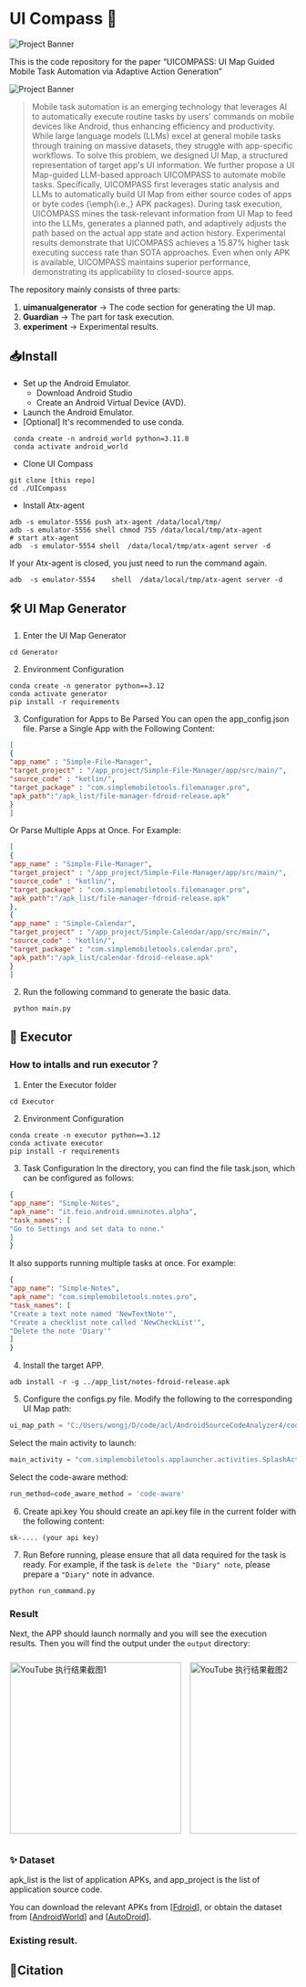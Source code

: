
# UI Compass 🧭

![Project Banner](./images/logo.jpg) 

This is the code repository for the paper  “UICOMPASS: UI Map Guided Mobile Task Automation via Adaptive Action Generation”


![Project Banner](./images/overview.jpg) <!-- overview -->

> Mobile task automation is an emerging technology that leverages AI to automatically execute routine tasks by users' commands on mobile devices like Android, thus enhancing efficiency and productivity. 
While large language models (LLMs) excel at general mobile tasks through training on massive datasets, they struggle with app-specific workflows. 
To solve this problem, we designed UI Map, a structured representation of target app's UI information.
We further propose a UI Map-guided LLM-based approach UICOMPASS to automate mobile tasks.
Specifically, UICOMPASS first leverages static analysis and LLMs to automatically build UI Map from either source codes of apps or byte codes (\emph{i.e.,} APK packages).
During task execution, UICOMPASS mines the task-relevant information from UI Map to feed into the LLMs, generates a planned path, and adaptively adjusts the path based on the actual app state and action history.
Experimental results demonstrate that UICOMPASS achieves a 15.87\% higher task executing success rate than SOTA approaches.
Even when only APK is available, UICOMPASS maintains superior performance, demonstrating its applicability to closed-source apps.


The repository mainly consists of three parts:  

1. **uimanualgenerator** → The code section for generating the UI map.
2. **Guardian** → The part for task execution.  
3. **experiment** → Experimental results.


## 📥Install 

+ Set up the Android Emulator.
    +   Download Android Studio
    +   Create an Android Virtual Device (AVD).
+  Launch the Android Emulator.
+ [Optional] It's recommended to use conda.

```shell
 conda create -n android_world python=3.11.8
 conda activate android_world
```

+ Clone UI Compass

```shell
git clone [this repo]
cd ./UICompass
```

+ Install Atx-agent
```shell
adb -s emulator-5556 push atx-agent /data/local/tmp/
adb -s emulator-5556 shell chmod 755 /data/local/tmp/atx-agent
# start atx-agent
adb  -s emulator-5554 shell  /data/local/tmp/atx-agent server -d
```
If your Atx-agent is closed, you just need to run the command again.
```shell
adb  -s emulator-5554    shell  /data/local/tmp/atx-agent server -d
```

## 🛠️ UI Map Generator
1. Enter the UI Map Generator
```shell
cd Generator
```

2. Environment Configuration
```shell
conda create -n generator python==3.12
conda activate generator
pip install -r requirements
```

3. Configuration for Apps to Be Parsed
You can open the app_config.json file.
Parse a Single App with the Following Content:
```json
[
{
"app_name" : "Simple-File-Manager",
"target_project" : "/app_project/Simple-File-Manager/app/src/main/",
"source_code" : "kotlin/",
"target_package" : "com.simplemobiletools.filemanager.pro",
"apk_path":"/apk_list/file-manager-fdroid-release.apk"
}
]
```
Or Parse Multiple Apps at Once. For Example:
```json
[
{
"app_name" : "Simple-File-Manager",
"target_project" : "/app_project/Simple-File-Manager/app/src/main/",
"source_code" : "kotlin/",
"target_package" : "com.simplemobiletools.filemanager.pro",
"apk_path":"/apk_list/file-manager-fdroid-release.apk"
},
{
"app_name" : "Simple-Calendar",
"target_project" : "/app_project/Simple-Calendar/app/src/main/",
"source_code" : "kotlin/",
"target_package" : "com.simplemobiletools.calendar.pro",
"apk_path":"/apk_list/calendar-fdroid-release.apk"
}
]
```


2. Run the following command to generate the basic data.  
```shell
 python main.py
```



## 🤖 Executor
### How to intalls and run executor？
1. Enter the Executor folder
```shell
cd Executor
```

2. Environment Configuration
```shell
conda create -n executor python==3.12
conda activate executor
pip install -r requirements
```

3. Task Configuration
In the directory, you can find the file task.json, which can be configured as follows:
```json
{
"app_name": "Simple-Notes",
"apk_name": "it.feio.android.omninotes.alpha",
"task_names": [
"Go to Settings and set data to none."
]
}
```

It also supports running multiple tasks at once. For example:
```json
{
"app_name": "Simple-Notes",
"apk_name": "com.simplemobiletools.notes.pro",
"task_names": [
"Create a text note named 'NewTextNote'",
"Create a checklist note called 'NewCheckList'",
"Delete the note 'Diary'"
]
}
```

4. Install the target APP.
```shell
adb install -r -g ../app_list/notes-fdroid-release.apk 
```


5. Configure the configs.py file.
Modify the following to the corresponding UI Map path:
```python
ui_map_path = "C:/Users/wongj/D/code/acl/AndroidSourceCodeAnalyzer4/code_maps/YouTube.json"
```
Select the main activity to launch:
```python
main_activity = "com.simplemobiletools.applauncher.activities.SplashActivity"
```

Select the code-aware method:
```python
run_method=code_aware_method = 'code-aware'
```
6. Create api.key
You should create an api.key file in the current folder with the following content:
```
sk-.... (your api key)
```
7. Run 
Before running, please ensure that all data required for the task is ready. For example, if the task is `delete the "Diary" note`, please prepare a `"Diary"` note in advance.


```shell 
python run_command.py
```

### Result

Next, the APP should launch normally and you will see the execution results. Then you will find the output under the `output` directory:

<!-- 横向滑动展示 output 目录下的图片 -->
<div style="overflow-x: auto; white-space: nowrap; padding: 10px 0;">
  <!-- 每张图片用 img 标签引入，调整 width 控制图片大小，保持统一尺寸更美观 -->
  <img src=".\Guardian2\output\code-aware\com_google_android_youtube\Change_the_location_to_United_Kingdom\0.png" alt="YouTube 执行结果截图1" style="width: 300px; height: auto; margin-right: 10px; border: 1px solid #eee;">
  <img src=".\Guardian2\output\code-aware\com_google_android_youtube\Change_the_location_to_United_Kingdom\1.png" alt="YouTube 执行结果截图2" style="width: 300px; height: auto; margin-right: 10px; border: 1px solid #eee;">
  <img src=".\Guardian2\output\code-aware\com_google_android_youtube\Change_the_location_to_United_Kingdom\2.png" alt="YouTube 执行结果截图3" style="width: 300px; height: auto; margin-right: 10px; border: 1px solid #eee;">
<img src=".\Guardian2\output\code-aware\com_google_android_youtube\Change_the_location_to_United_Kingdom\3.png" alt="YouTube 执行结果截图3" style="width: 300px; height: auto; margin-right: 10px; border: 1px solid #eee;">
<img src=".\Guardian2\output\code-aware\com_google_android_youtube\Change_the_location_to_United_Kingdom\4.png" alt="YouTube 执行结果截图3" style="width: 300px; height: auto; margin-right: 10px; border: 1px solid #eee;">
</div>


### ✨ Dataset
apk_list is the list of application APKs, and app_project is the list of application source code.

You can download the relevant APKs from  [[Fdroid](https://f-droid.org/en/)], or obtain the dataset from [[AndroidWorld](https://github.com/google-research/android_world)] and [[AutoDroid](https://github.com/MobileLLM/AutoDroid.git)].



### Existing result.


## 📝Citation


